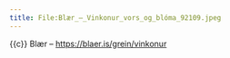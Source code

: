 ```yaml
---
title: File:Blær_–_Vinkonur_vors_og_blóma_92109.jpeg
---
```


{{c}} Blær – https://blaer.is/grein/vinkonur

